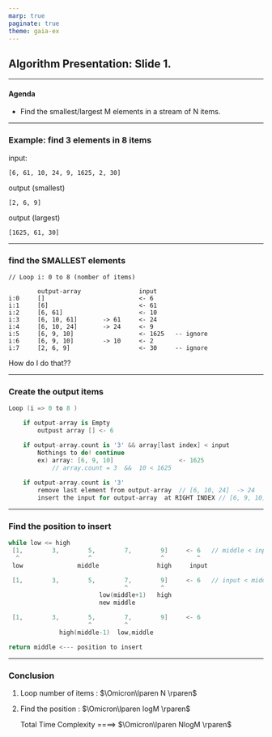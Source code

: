 ```yaml
---
marp: true
paginate: true
theme: gaia-ex
---
```



Algorithm Presentation: Slide 1.
---


---
#### Agenda

- Find the smallest/largest M elements in a stream of N items.



---
### Example:  find 3 elements in 8 items
input: 

    [6, 61, 10, 24, 9, 1625, 2, 30]
output (smallest)   

    [2, 6, 9]
output (largest)

    [1625, 61, 30]

---
###  find the SMALLEST elements

    // Loop i: 0 to 8 (nomber of items)

            output-array                input
    i:0     []                          <- 6
    i:1     [6]                         <- 61
    i:2     [6, 61]                     <- 10
    i:3     [6, 10, 61]       -> 61     <- 24 
    i:4     [6, 10, 24]       -> 24     <- 9  
    i:5     [6, 9, 10]                  <- 1625   -- ignore
    i:6     [6, 9, 10]        -> 10     <- 2 
    i:7     [2, 6, 9]                   <- 30     -- ignore

How do I do that??

---
### Create the output items
```swift
Loop (i => 0 to 8 )

    if output-array is Empty
        outpust array [] <- 6

    if output-array.count is '3' && array[last index] < input
        Nothings to do! continue
        ex) array: [6, 9, 10]                  <- 1625
            // array.count = 3  &&  10 < 1625
    
    if output-array.count is '3' 
        remove last element from output-array  // [6, 10, 24]  -> 24   <- input:9
        insert the input for output-array  at RIGHT INDEX // [6, 9, 10]
```

---
### Find the position to insert
```swift
while low <= high
 [1,        3,        5,        7,        9]     <- 6   // middle < input
  ^                   ^                   ^         ^
 low               middle                high     input

 [1,        3,        5,        7,        9]     <- 6   // input < middle 
                                ^         ^         
                         low(middle+1)   high  
                         new middle   

 [1,        3,        5,        7,        9]     <- 6  
                      ^         ^         
              high(middle-1)  low,middle     

return middle <--- position to insert

```
---
### Conclusion
1. Loop number of items : $\Omicron\lparen N \rparen$
    


2. Find the position  :  $\Omicron\lparen logM \rparen$

    Total Time Complexity ====>  $\Omicron\lparen NlogM \rparen$

